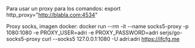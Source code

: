 Para usar un proxy para los comandos:
export http_proxy="http://blabla.com:4534"


Proxy socks, imagen docker:
docker run --rm -it --name socks5-proxy -p 1080:1080 -e PROXY_USER=adri -e PROXY_PASSWORD=adri serjs/go-socks5-proxy
curl --socks5 127.0.0.1:1080 -U adri:adri https://ifcfg.me
